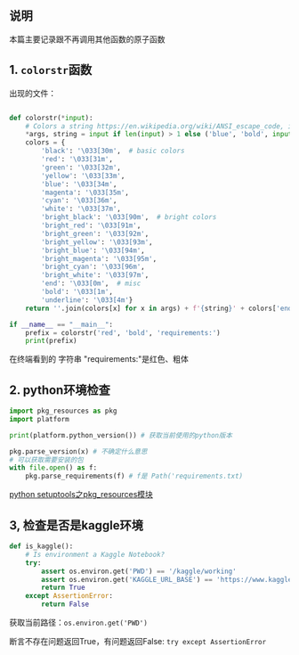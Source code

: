 ## 说明

本篇主要记录跟不再调用其他函数的原子函数

## 1. `colorstr`函数

出现的文件：

```python

def colorstr(*input):
    # Colors a string https://en.wikipedia.org/wiki/ANSI_escape_code, i.e.  colorstr('blue', 'hello world')
    *args, string = input if len(input) > 1 else ('blue', 'bold', input[0])  # color arguments, string
    colors = {
        'black': '\033[30m',  # basic colors
        'red': '\033[31m',
        'green': '\033[32m',
        'yellow': '\033[33m',
        'blue': '\033[34m',
        'magenta': '\033[35m',
        'cyan': '\033[36m',
        'white': '\033[37m',
        'bright_black': '\033[90m',  # bright colors
        'bright_red': '\033[91m',
        'bright_green': '\033[92m',
        'bright_yellow': '\033[93m',
        'bright_blue': '\033[94m',
        'bright_magenta': '\033[95m',
        'bright_cyan': '\033[96m',
        'bright_white': '\033[97m',
        'end': '\033[0m',  # misc
        'bold': '\033[1m',
        'underline': '\033[4m'}
    return ''.join(colors[x] for x in args) + f'{string}' + colors['end']

if __name__ == "__main__":
    prefix = colorstr('red', 'bold', 'requirements:')
    print(prefix)
```

在终端看到的 字符串 "requirements:"是红色、粗体

## 2. python环境检查

```python
import pkg_resources as pkg
import platform

print(platform.python_version()) # 获取当前使用的python版本 

pkg.parse_version(x) # 不确定什么意思
# 可以获取需要安装的包
with file.open() as f:
    pkg.parse_requirements(f) # f是 Path('requirements.txt)

```

[python setuptools之pkg_resources模块](https://gimefi.gitbooks.io/python-pkg_resources/content/)


## 3, 检查是否是kaggle环境 

```python 
def is_kaggle():
    # Is environment a Kaggle Notebook?
    try:
        assert os.environ.get('PWD') == '/kaggle/working'
        assert os.environ.get('KAGGLE_URL_BASE') == 'https://www.kaggle.com'
        return True
    except AssertionError:
        return False
```

获取当前路径：`os.environ.get('PWD')`

断言不存在问题返回True，有问题返回False: `try except AssertionError`